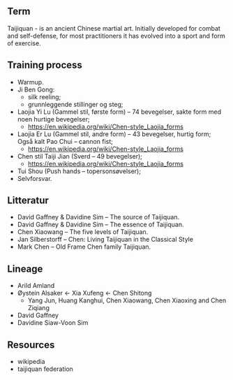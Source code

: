 ## Term
Taijiquan - is an ancient Chinese martial art. Initially developed for combat and self-defense, for most practitioners it has evolved into a sport and form of exercise.

## Training process
* Warmup.
* Ji Ben Gong:
  * silk reeling;
  * grunnleggende stillinger og steg;
* Laojia Yi Lu (Gammel stil, første form) – 74 bevegelser, sakte form med noen hurtige bevegelser;
  * https://en.wikipedia.org/wiki/Chen-style_Laojia_forms
* Laojia Er Lu (Gammel stil, andre form) – 43 bevegelser, hurtig form;   Også kalt Pao Chui – cannon fist;
  * https://en.wikipedia.org/wiki/Chen-style_Laojia_forms
* Chen stil Taiji Jian (Sverd – 49 bevegelser);
  * https://en.wikipedia.org/wiki/Chen-style_Laojia_forms
* Tui Shou (Push hands – topersonsøvelser);
* Selvforsvar.

## Litteratur
* David Gaffney & Davidine Sim – The source of Taijiquan.
* David Gaffney & Davidine Sim – The essence of Taijiquan.
* Chen Xiaowang – The five levels of Taijiquan.
* Jan Silberstorff – Chen: Living Taijiquan in the Classical Style
* Mark Chen – Old Frame Chen family Taijiquan.

## Lineage
* Arild Amland
* Øystein Alsaker <- Xia Xufeng <- Chen Shitong
  * Yang Jun, Huang Kanghui, Chen Xiaowang, Chen Xiaoxing and Chen Ziqiang 
* David Gaffney
* Davidine Siaw-Voon Sim

## Resources
* wikipedia
* taijiquan federation
